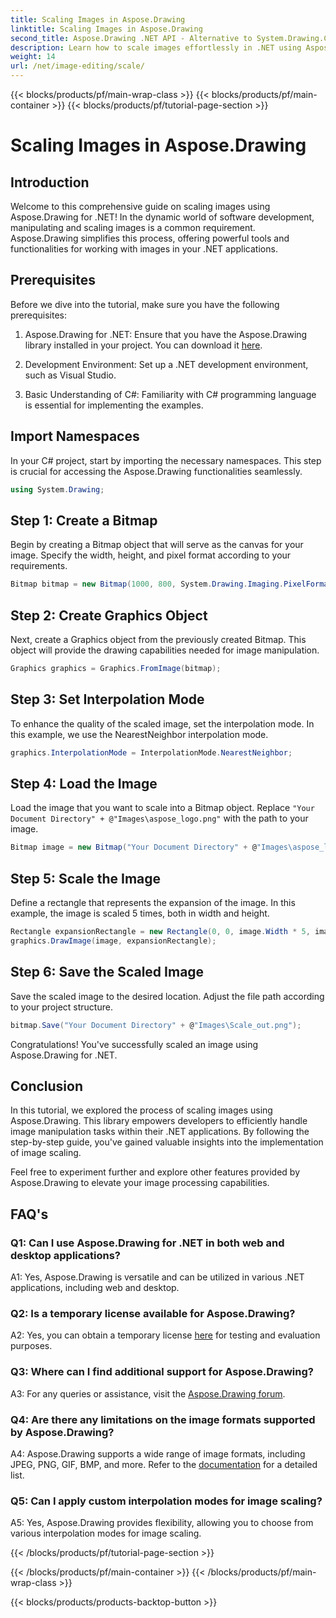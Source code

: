 ```yaml
---
title: Scaling Images in Aspose.Drawing
linktitle: Scaling Images in Aspose.Drawing
second_title: Aspose.Drawing .NET API - Alternative to System.Drawing.Common
description: Learn how to scale images effortlessly in .NET using Aspose.Drawing. Our step-by-step guide ensures seamless integration, providing powerful image manipulation capabilities.
weight: 14
url: /net/image-editing/scale/
---
```


{{< blocks/products/pf/main-wrap-class >}}
{{< blocks/products/pf/main-container >}}
{{< blocks/products/pf/tutorial-page-section >}}

# Scaling Images in Aspose.Drawing

## Introduction

Welcome to this comprehensive guide on scaling images using Aspose.Drawing for .NET! In the dynamic world of software development, manipulating and scaling images is a common requirement. Aspose.Drawing simplifies this process, offering powerful tools and functionalities for working with images in your .NET applications.

## Prerequisites

Before we dive into the tutorial, make sure you have the following prerequisites:

1. Aspose.Drawing for .NET: Ensure that you have the Aspose.Drawing library installed in your project. You can download it [here](https://releases.aspose.com/drawing/net/).

2. Development Environment: Set up a .NET development environment, such as Visual Studio.

3. Basic Understanding of C#: Familiarity with C# programming language is essential for implementing the examples.

## Import Namespaces

In your C# project, start by importing the necessary namespaces. This step is crucial for accessing the Aspose.Drawing functionalities seamlessly.

```csharp
using System.Drawing;
```

## Step 1: Create a Bitmap

Begin by creating a Bitmap object that will serve as the canvas for your image. Specify the width, height, and pixel format according to your requirements.

```csharp
Bitmap bitmap = new Bitmap(1000, 800, System.Drawing.Imaging.PixelFormat.Format32bppPArgb);
```

## Step 2: Create Graphics Object

Next, create a Graphics object from the previously created Bitmap. This object will provide the drawing capabilities needed for image manipulation.

```csharp
Graphics graphics = Graphics.FromImage(bitmap);
```

## Step 3: Set Interpolation Mode

To enhance the quality of the scaled image, set the interpolation mode. In this example, we use the NearestNeighbor interpolation mode.

```csharp
graphics.InterpolationMode = InterpolationMode.NearestNeighbor;
```

## Step 4: Load the Image

Load the image that you want to scale into a Bitmap object. Replace `"Your Document Directory" + @"Images\aspose_logo.png"` with the path to your image.

```csharp
Bitmap image = new Bitmap("Your Document Directory" + @"Images\aspose_logo.png");
```

## Step 5: Scale the Image

Define a rectangle that represents the expansion of the image. In this example, the image is scaled 5 times, both in width and height.

```csharp
Rectangle expansionRectangle = new Rectangle(0, 0, image.Width * 5, image.Height * 5);
graphics.DrawImage(image, expansionRectangle);
```

## Step 6: Save the Scaled Image

Save the scaled image to the desired location. Adjust the file path according to your project structure.

```csharp
bitmap.Save("Your Document Directory" + @"Images\Scale_out.png");
```

Congratulations! You've successfully scaled an image using Aspose.Drawing for .NET.

## Conclusion

In this tutorial, we explored the process of scaling images using Aspose.Drawing. This library empowers developers to efficiently handle image manipulation tasks within their .NET applications. By following the step-by-step guide, you've gained valuable insights into the implementation of image scaling.

Feel free to experiment further and explore other features provided by Aspose.Drawing to elevate your image processing capabilities.

## FAQ's

### Q1: Can I use Aspose.Drawing for .NET in both web and desktop applications?

A1: Yes, Aspose.Drawing is versatile and can be utilized in various .NET applications, including web and desktop.

### Q2: Is a temporary license available for Aspose.Drawing?

A2: Yes, you can obtain a temporary license [here](https://purchase.aspose.com/temporary-license/) for testing and evaluation purposes.

### Q3: Where can I find additional support for Aspose.Drawing?

A3: For any queries or assistance, visit the [Aspose.Drawing forum](https://forum.aspose.com/c/diagram/17).

### Q4: Are there any limitations on the image formats supported by Aspose.Drawing?

A4: Aspose.Drawing supports a wide range of image formats, including JPEG, PNG, GIF, BMP, and more. Refer to the [documentation](https://reference.aspose.com/drawing/net/) for a detailed list.

### Q5: Can I apply custom interpolation modes for image scaling?

A5: Yes, Aspose.Drawing provides flexibility, allowing you to choose from various interpolation modes for image scaling.

{{< /blocks/products/pf/tutorial-page-section >}}

{{< /blocks/products/pf/main-container >}}
{{< /blocks/products/pf/main-wrap-class >}}

{{< blocks/products/products-backtop-button >}}
